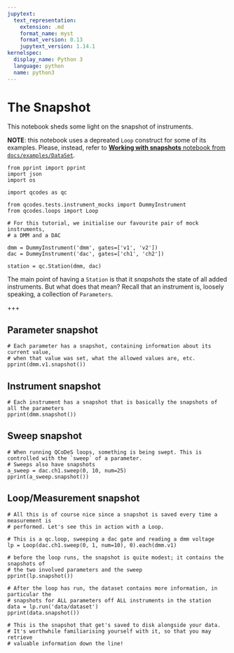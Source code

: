 ```yaml
---
jupytext:
  text_representation:
    extension: .md
    format_name: myst
    format_version: 0.13
    jupytext_version: 1.14.1
kernelspec:
  display_name: Python 3
  language: python
  name: python3
---
```


# The Snapshot

This notebook sheds some light on the snapshot of instruments.

__NOTE__: this notebook uses a depreated `Loop` construct for some of its examples. Please, instead, refer to [__Working with snapshots__ notebook from `docs/examples/DataSet`](DataSet/Working%20with%20snapshots.ipynb).

```{code-cell} ipython3
from pprint import pprint
import json
import os

import qcodes as qc

from qcodes.tests.instrument_mocks import DummyInstrument
from qcodes.loops import Loop

# For this tutorial, we initialise our favourite pair of mock instruments,
# a DMM and a DAC

dmm = DummyInstrument('dmm', gates=['v1', 'v2'])
dac = DummyInstrument('dac', gates=['ch1', 'ch2'])

station = qc.Station(dmm, dac)
```

The main point of having a `Station` is that it *snapshots* the state of all added instruments. But what does that mean? Recall that an instrument is, loosely speaking, a collection of `Parameters`.

+++

## Parameter snapshot

```{code-cell} ipython3
# Each parameter has a snapshot, containing information about its current value,
# when that value was set, what the allowed values are, etc.
pprint(dmm.v1.snapshot())
```

## Instrument snapshot

```{code-cell} ipython3
# Each instrument has a snapshot that is basically the snapshots of all the parameters
pprint(dmm.snapshot())
```

## Sweep snapshot

```{code-cell} ipython3
# When running QCoDeS loops, something is being swept. This is controlled with the `sweep` of a parameter.
# Sweeps also have snapshots
a_sweep = dac.ch1.sweep(0, 10, num=25)
pprint(a_sweep.snapshot())
```

## Loop/Measurement snapshot

```{code-cell} ipython3
# All this is of course nice since a snapshot is saved every time a measurement is 
# performed. Let's see this in action with a Loop.

# This is a qc.loop, sweeping a dac gate and reading a dmm voltage
lp = Loop(dac.ch1.sweep(0, 1, num=10), 0).each(dmm.v1)

# before the loop runs, the snapshot is quite modest; it contains the snapshots of
# the two involved parameters and the sweep
pprint(lp.snapshot())
```

```{code-cell} ipython3
# After the loop has run, the dataset contains more information, in particular the 
# snapshots for ALL parameters off ALL instruments in the station
data = lp.run('data/dataset')
pprint(data.snapshot())

# This is the snapshot that get's saved to disk alongside your data. 
# It's worthwhile familiarising yourself with it, so that you may retrieve
# valuable information down the line!
```

```{code-cell} ipython3

```
